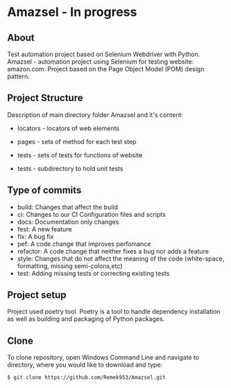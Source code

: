 # Amazsel - In progress

## About
Test automation project based on Selenium Webdriver with Python.
Amazsel - automation project using Selenium for testing website: amazon.com. Project based on the Page Object Model (POM) design pattern.

## Project Structure
Description of main directory folder Amazsel and it's content:
- locators - locators of web elements
- pages - sets of method for each test step
- tests - sets of tests for functions of website

- tests - subdirectory to hold unit tests

## Type of commits
- build: Changes that affect the build
- ci: Changes to our CI Configuration files and scripts
- docs: Documentation only changes
- fest: A new feature
- fix: A bug fix
- pef: A code change that improves perfomance
- refactor: A code change that neither fixes a bug nor adds a feature
- style: Changes that do not affect the meaning of the code (white-space, formatting, missing semi-colons,etc)
- test: Adding missing tests or correcting existing tests

## Project setup
Project used poetry tool. Poetry is a tool to handle dependency installation as well as building and packaging of Python packages. 

## Clone
To clone repository, open Windows Command Line and navigate to directory, where you would like to download and type:
```sh
$ git clone https://github.com/Remek953/Amazsel.git
```

